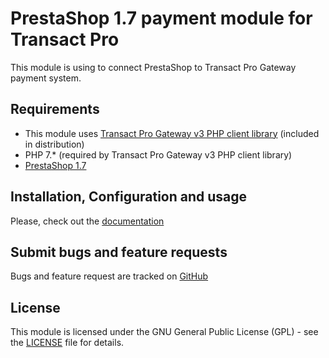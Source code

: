 # PrestaShop 1.7 payment module for Transact Pro

This module is using to connect PrestaShop to Transact Pro Gateway payment system.

## Requirements

- This module uses [Transact Pro Gateway v3 PHP client library](https://github.com/TransactPRO/gw3-php-client) (included in distribution)
- PHP 7.* (required by Transact Pro Gateway v3 PHP client library)
- [PrestaShop 1.7](https://www.prestashop.com/en/download)

## Installation, Configuration and usage
Please, check out the [documentation](./docs/index.md)

## Submit bugs and feature requests
 
Bugs and feature request are tracked on [GitHub](https://github.com/TransactPRO/gw3-prestashop-plugin/issues)

## License

This module is licensed under the GNU General Public License (GPL) - see the [LICENSE](./LICENSE) file for details.